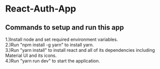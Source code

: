# React-Auth-App
## Commands to setup and run this app
1.)Install node and set required environment variables.<br> 
2.)Run "npm install -g yarn" to install yarn.<br> 
3.)Run "yarn install" to install react and all of its dependencies including Material UI and its icons.<br> 
4.)Run "yarn run dev" to start the application. 
